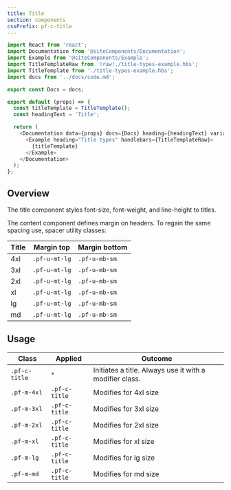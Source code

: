 ```yaml
---
title: Title
section: components
cssPrefix: pf-c-title
---
```


```js
import React from 'react';
import Documentation from '@siteComponents/Documentation';
import Example from '@siteComponents/Example';
import TitleTemplateRaw from '!raw!./title-types-example.hbs';
import TitleTemplate from './title-types-example.hbs';
import docs from '../docs/code.md';

export const Docs = docs;

export default (props) => {
  const titleTemplate = TitleTemplate();
  const headingText = 'Title';

  return (
    <Documentation data={props} docs={Docs} heading={headingText} variablesRoot={variablesRoot}>
      <Example heading="Title types" handlebars={TitleTemplateRaw}>
        {titleTemplate}
      </Example>
    </Documentation>
  );
};
```

## Overview
The title component styles font-size, font-weight, and line-height to titles.

The content component defines margin on headers. To regain the same spacing use, spacer utility classes:

| Title | Margin top | Margin bottom |
| -- | -- | -- |
| 4xl | `.pf-u-mt-lg` | `.pf-u-mb-sm` |
| 3xl | `.pf-u-mt-lg` | `.pf-u-mb-sm` |
| 2xl | `.pf-u-mt-lg` | `.pf-u-mb-sm` |
| xl | `.pf-u-mt-lg` | `.pf-u-mb-sm` |
| lg | `.pf-u-mt-lg` | `.pf-u-mb-sm` |
| md | `.pf-u-mt-lg` | `.pf-u-mb-sm` |

## Usage

| Class | Applied | Outcome |
| -- | -- | -- |
| `.pf-c-title` | `*` |  Initiates a title. Always use it with a modifier class. |
| `.pf-m-4xl` | `.pf-c-title` | Modifies for 4xl size |
| `.pf-m-3xl` | `.pf-c-title` | Modifies for 3xl size |
| `.pf-m-2xl` | `.pf-c-title` | Modifies for 2xl size |
| `.pf-m-xl` | `.pf-c-title` | Modifies for xl size |
| `.pf-m-lg` | `.pf-c-title` | Modifies for lg size |
| `.pf-m-md` | `.pf-c-title` | Modifies for md size |
